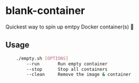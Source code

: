 # blank-container
Quickest way to spin up emtpy Docker container(s) 🧩

## Usage
```bash
    ./empty.sh [OPTIONS]
        --run       Run empty container
        --stop      Stop all containers
        --clean     Remove the image & container
```
